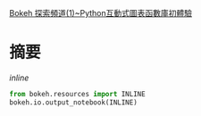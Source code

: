 [Bokeh 探索頻道(1)~Python互動式圖表函數庫初體驗](https://www.finlab.tw/python-bokeh1-setup-and-first-impression/)

# 摘要
*inline*
```python
from bokeh.resources import INLINE
bokeh.io.output_notebook(INLINE)
```

